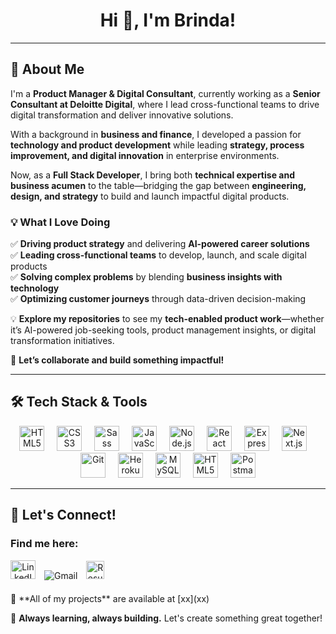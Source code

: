 <h1 align="center">Hi 👋, I'm Brinda!</h1>  

---

## 🚀 About Me  

I'm a **Product Manager & Digital Consultant**, currently working as a **Senior Consultant at Deloitte Digital**, where I lead cross-functional teams to drive digital transformation and deliver innovative solutions.  

With a background in **business and finance**, I developed a passion for **technology and product development** while leading **strategy, process improvement, and digital innovation** in enterprise environments.  

Now, as a **Full Stack Developer**, I bring both **technical expertise and business acumen** to the table—bridging the gap between **engineering, design, and strategy** to build and launch impactful digital products.  

### 💡 What I Love Doing  

✅ **Driving product strategy** and delivering **AI-powered career solutions**  
✅ **Leading cross-functional teams** to develop, launch, and scale digital products  
✅ **Solving complex problems** by blending **business insights with technology**  
✅ **Optimizing customer journeys** through data-driven decision-making  

💡 **Explore my repositories** to see my **tech-enabled product work**—whether it’s AI-powered job-seeking tools, product management insights, or digital transformation initiatives.  

💬 **Let’s collaborate and build something impactful!**  

---

## 🛠️ Tech Stack & Tools  

<div align="center">    
  <img src="https://cdn.jsdelivr.net/gh/devicons/devicon/icons/html5/html5-original.svg" height="40" alt="HTML5" />
  <img width="12" />
  <img src="https://cdn.jsdelivr.net/gh/devicons/devicon/icons/css3/css3-original.svg" height="40" alt="CSS3" />  
  <img width="12" />
  <img src="https://cdn.jsdelivr.net/gh/devicons/devicon/icons/sass/sass-original.svg" height="40" alt="Sass" />
  <img width="12" />
  <img src="https://cdn.jsdelivr.net/gh/devicons/devicon/icons/javascript/javascript-original.svg" height="40" alt="JavaScript" />
  <img width="12" />
  <img src="https://cdn.jsdelivr.net/gh/devicons/devicon/icons/nodejs/nodejs-original.svg" height="40" alt="Node.js" />  
  <img width="12" />
  <img src="https://cdn.jsdelivr.net/gh/devicons/devicon/icons/react/react-original.svg" height="40" alt="React" />
  <img width="12" />
  <img src="https://cdn.jsdelivr.net/gh/devicons/devicon/icons/express/express-original.svg" height="40" alt="Express" />
  <img width="12" />
    <img src="https://cdn.worldvectorlogo.com/logos/nextjs-2.svg" alt="Next.js" height="40"  />
  <img width="12" />
  <img src="https://cdn.jsdelivr.net/gh/devicons/devicon/icons/git/git-original.svg" height="40" alt="Git" />
  <img width="12" />
  <img src="https://cdn.jsdelivr.net/gh/devicons/devicon/icons/heroku/heroku-original.svg" height="40" alt="Heroku" />
  <img width="12" />
  <img src="https://cdn.jsdelivr.net/gh/devicons/devicon/icons/mysql/mysql-original.svg" height="40" alt="MySQL" />
  <img width="12" />
   <img src="https://cdn.jsdelivr.net/gh/devicons/devicon/icons/html5/html5-original.svg" height="40" alt="HTML5" />
  <img width="12" />
  <img src="https://www.vectorlogo.zone/logos/getpostman/getpostman-icon.svg" alt="Postman" height="40"  />
</div>

---

## 🤝 Let's Connect!  

<h3 align="left">Find me here:</h3>  
<div align="left">
  <a href="https://linkedin.com/in/brindapatel09" target="_blank" style="display: inline-block; text-align: center; margin-right: 10px; text-decoration: none;">
    <img src="https://raw.githubusercontent.com/rahuldkjain/github-profile-readme-generator/master/src/images/icons/Social/linked-in-alt.svg" alt="LinkedIn" height="30" width="40"/>
  </a>  
  <a href="mailto:brindap37@gmail.com" target="_blank" style="display: inline-block; text-align: center; margin-right: 10px; text-decoration: none;">
    <img src="https://img.shields.io/badge/Gmail-red?style=for-the-badge&logo=gmail&logoColor=white" alt="Gmail" />
  </a>
  <a href="https://docs.google.com/document/d/1JK1YJl0_-NrpUT4xFHfY9z_nzFoHwJ0fB-YOoFUq1lQ/edit?usp=sharing" target="_blank" style="display: inline-block; text-align: center; text-decoration: none;">
    <img src="https://img.shields.io/badge/Resume-gray?style=for-the-badge&logo=adobeacrobatreader&logoColor=white" height="29px" alt="Resume" />
  </a>
</div>

<div style="margin-top: 20px;">
  🔗 **All of my projects** are available at [xx](xx)
</div>

🚀 **Always learning, always building.** Let's create something great together!
